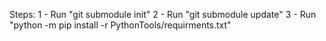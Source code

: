 Steps:
1 - Run "git submodule init"
2 - Run "git submodule update"
3 - Run "python -m pip install -r PythonTools/requirments.txt"
